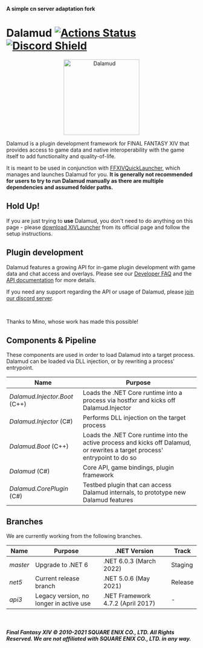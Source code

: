 **A simple cn server adaptation fork**

# Dalamud  [![Actions Status](https://github.com/goatcorp/Dalamud/workflows/Build%20Dalamud/badge.svg)](https://github.com/goatcorp/Dalamud/actions) [![Discord Shield](https://discordapp.com/api/guilds/581875019861328007/widget.png?style=shield)](https://discord.gg/3NMcUV5)

<p align="center">
  <img src="https://raw.githubusercontent.com/goatcorp/DalamudAssets/master/UIRes/logo.png" alt="Dalamud" width="200"/>
</p>

Dalamud is a plugin development framework for FINAL FANTASY XIV that provides access to game data and native interoperability with the game itself to add functionality and quality-of-life.

It is meant to be used in conjunction with [FFXIVQuickLauncher](https://github.com/goatcorp/FFXIVQuickLauncher), which manages and launches Dalamud for you. __It is generally not recommended for users to try to run Dalamud manually as there are multiple dependencies and assumed folder paths.__

## Hold Up!
If you are just trying to **use** Dalamud, you don't need to do anything on this page - please [download XIVLauncher](https://goatcorp.github.io/) from its official page and follow the setup instructions.

## Plugin development
Dalamud features a growing API for in-game plugin development with game data and chat access and overlays.
Please see our [Developer FAQ](https://goatcorp.github.io/faq/development) and the [API documentation](https://goatcorp.github.io/Dalamud/api/index.html) for more details.

If you need any support regarding the API or usage of Dalamud, please [join our discord server](https://discord.gg/3NMcUV5).

<br>

Thanks to Mino, whose work has made this possible!

## Components & Pipeline

These components are used in order to load Dalamud into a target process.
Dalamud can be loaded via DLL injection, or by rewriting a process' entrypoint.

| Name | Purpose |
|---|---|
| *Dalamud.Injector.Boot* (C++) | Loads the .NET Core runtime into a process via hostfxr and kicks off Dalamud.Injector |
| *Dalamud.Injector* (C#) | Performs DLL injection on the target process |
| *Dalamud.Boot* (C++) | Loads the .NET Core runtime into the active process and kicks off Dalamud, or rewrites a target process' entrypoint to do so |
| *Dalamud* (C#) | Core API, game bindings, plugin framework |
| *Dalamud.CorePlugin* (C#) | Testbed plugin that can access Dalamud internals, to prototype new Dalamud features |

## Branches

We are currently working from the following branches.

| Name | Purpose | .NET Version | Track |
|---|---|---|---|
| *master* | Upgrade to .NET 6 | .NET 6.0.3 (March 2022) | Staging |
| *net5* | Current release branch | .NET 5.0.6 (May 2021) | Release |
| *api3* | Legacy version, no longer in active use | .NET Framework 4.7.2 (April 2017) | - |

<br>

##### Final Fantasy XIV © 2010-2021 SQUARE ENIX CO., LTD. All Rights Reserved. We are not affiliated with SQUARE ENIX CO., LTD. in any way.
